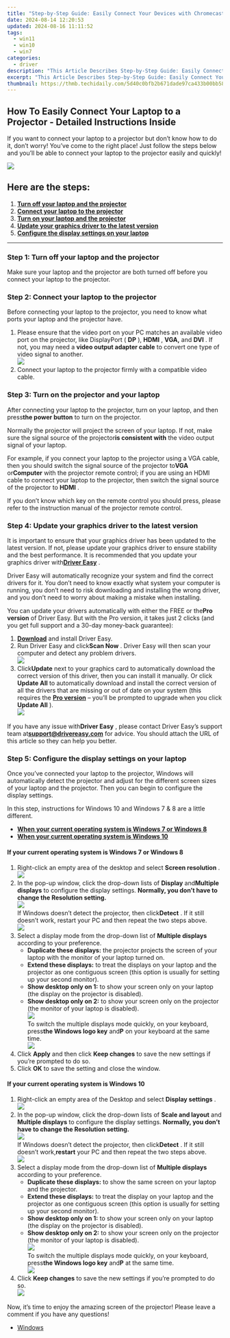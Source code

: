 ```yaml
---
title: "Step-by-Step Guide: Easily Connect Your Devices with Chromecast"
date: 2024-08-14 12:20:53
updated: 2024-08-16 11:11:52
tags:
  - win11
  - win10
  - win7
categories:
  - driver
description: "This Article Describes Step-by-Step Guide: Easily Connect Your Devices with Chromecast"
excerpt: "This Article Describes Step-by-Step Guide: Easily Connect Your Devices with Chromecast"
thumbnail: https://thmb.techidaily.com/5d40c0bfb2b671dade97ca433b00bb587bba5a39728d8b56cca1107a8d8599fe.jpg
---
```


## How To Easily Connect Your Laptop to a Projector - Detailed Instructions Inside

If you want to connect your laptop to a projector but don’t know how to do it, don’t worry! You’ve come to the right place! Just follow the steps below and you’ll be able to connect your laptop to the projector easily and quickly!

![](https://images.drivereasy.com/wp-content/uploads/2018/08/business-20031_1920-300x200.jpg)

## **Here are the steps:**

1. [**Turn off your laptop and the projector**](https://tools.techidaily.com/drivereasy/download/)
2. [**Connect your laptop to the projector**](https://tools.techidaily.com/drivereasy/download/)
3. [**Turn on your laptop and the projector**](https://tools.techidaily.com/drivereasy/download/)
4. [**Update your graphics driver to the latest version**](https://tools.techidaily.com/drivereasy/download/)
5. [**Configure the display settings on your laptop**](https://tools.techidaily.com/drivereasy/download/)

---

### **Step 1: Turn off your laptop and the projector**

 Make sure your laptop and the projector are both turned off before you connect your laptop to the projector.

### **Step 2: Connect your laptop to the projector**

 Before connecting your laptop to the projector, you need to know what ports your laptop and the projector have.

1. Please ensure that the video port on your PC matches an available video port on the projector, like DisplayPort ( **DP** ), **HDMI** , **VGA,** and **DVI**  . If not, you may need a **video output adapter cable** to convert one type of video signal to another.  
 ![](https://images.drivereasy.com/wp-content/uploads/2018/08/Snap2.jpg)
2. Connect your laptop to the projector firmly with a compatible video cable.

### **Step 3: Turn on the projector and your laptop**

 After connecting your laptop to the projector, turn on your laptop, and then press**the power button** to turn on the projector.

 Normally the projector will project the screen of your laptop. If not, make sure the signal source of the projector**is consistent with** the video output signal of your laptop.

 For example, if you connect your laptop to the projector using a VGA cable, then you should switch the signal source of the projector to**VGA**  or**Computer**  with the projector remote control; if you are using an HDMI cable to connect your laptop to the projector, then switch the signal source of the projector to **HDMI** .

 If you don’t know which key on the remote control you should press, please refer to the instruction manual of the projector remote control.

### **Step 4: Update your graphics driver to the latest version**

 It is important to ensure that your graphics driver has been updated to the latest version. If not, please update your graphics driver to ensure stability and the best performance. It is recommended that you update your graphics driver with[**Driver Easy**](https://tools.techidaily.com/drivereasy/download/) .

 Driver Easy will automatically recognize your system and find the correct drivers for it. You don’t need to know exactly what system your computer is running, you don’t need to risk downloading and installing the wrong driver, and you don’t need to worry about making a mistake when installing.

 You can update your drivers automatically with either the FREE or the**Pro version** of Driver Easy. But with the Pro version, it takes just 2 clicks (and you get full support and a 30-day money-back guarantee):

1. [**Download**](https://tools.techidaily.com/drivereasy/download/)  and install Driver Easy.
2. Run Driver Easy and click**Scan Now**  . Driver Easy will then scan your computer and detect any problem drivers.  
![](https://images.drivereasy.com/wp-content/uploads/2018/08/Snap8.png)
3. Click**Update**  next to your graphics card to automatically download the correct version of this driver, then you can install it manually. Or click **Update All**  to automatically download and install the correct version of all the drivers that are missing or out of date on your system (this requires the **[Pro version](https://tools.techidaily.com/drivereasy/download/)**  – you’ll be prompted to upgrade when you click **Update All**  ).  
![](https://images.drivereasy.com/wp-content/uploads/2018/08/Snap1-3.png)

 If you have any issue with**Driver Easy** , please contact Driver Easy’s support team at[**support@drivereasy.com**](https://tools.techidaily.com/drivereasy/download/) for advice. You should attach the URL of this article so they can help you better.

### **Step 5: Configure the display settings on your laptop**

 Once you’ve connected your laptop to the projector, Windows will automatically detect the projector and adjust for the different screen sizes of your laptop and the projector. Then you can begin to configure the display settings.

 In this step, instructions for Windows 10 and Windows 7 & 8 are a little different.

* [**When** **your current operating system is Windows 7 or Windows 8**](https://tools.techidaily.com/drivereasy/download/)
* [**When your current operating system is Windows 10**](https://tools.techidaily.com/drivereasy/download/)

#### If your current operating system is **Windows 7**   or **Windows 8**

1. Right-click an empty area of the desktop and select **Screen resolution**  .  
![](https://images.drivereasy.com/wp-content/uploads/2018/08/Snap4-1.png)
2. In the pop-up window, click the drop-down lists of **Display** and**Multiple displays**  to configure the display settings. **Normally, you don’t have to change the Resolution setting.**  
![](https://images.drivereasy.com/wp-content/uploads/2018/08/43-1.png)  
 If Windows doesn’t detect the projector, then click**Detect** . If it still doesn’t work, restart your PC and then repeat the two steps above.  
![](https://images.drivereasy.com/wp-content/uploads/2018/08/43.png)
3. Select a display mode from the drop-down list of **Multiple displays** according to your preference.  
   * **Duplicate these displays:** the projector projects the screen of your laptop with  the monitor of your laptop turned on.  
   * **Extend these displays:**  to treat the displays on your laptop and the projector as one contiguous screen (this option is usually for setting up your second monitor).  
   * **Show desktop only on 1:**  to show your screen only on your laptop (the display on the projector is disabled).  
   * **Show desktop only on 2:**  to show your screen only on the projector (the monitor of your laptop is disabled).  
   ![](https://images.drivereasy.com/wp-content/uploads/2018/08/3-1-1.png)  
    To switch the multiple displays mode quickly, on your keyboard, press**the Windows logo key** and**P** on your keyboard at the same time.  
   ![](https://images.drivereasy.com/wp-content/uploads/2018/08/Snap56.png)
4. Click **Apply**   and then click **Keep changes**   to save the new settings if you’re prompted to do so.
5. Click **OK**  to save the setting and close the window.

#### If your current operating system is **Windows 10**

1. Right-click an empty area of the Desktop and select **Display settings** .  
![](https://images.drivereasy.com/wp-content/uploads/2018/08/Snap8-1.png)
2. In the pop-up window, click the drop-down lists of **Scale and layout** and **Multiple displays**  to configure the display settings. **Normally, you don’t have to change the Resolution setting.**  
![](https://images.drivereasy.com/wp-content/uploads/2018/08/Snap47-1.png)  
 If Windows doesn’t detect the projector, then click**Detect** . If it still doesn’t work,**restart** your PC and then repeat the two steps above.  
![](https://images.drivereasy.com/wp-content/uploads/2018/08/Snap46.png)
3. Select a display mode from the drop-down list of **Multiple displays**  according to your preference.  
   * **Duplicate these displays:** to show the same screen on your laptop and the projector.  
   * **Extend these displays:** to treat the display on your laptop and the projector as one contiguous screen (this option is usually for setting up your second monitor).  
   * **Show desktop only on 1:**  to show your screen only on your laptop (the display on the projector is disabled).  
   * **Show desktop only on 2:**  to show your screen only on the projector (the monitor of your laptop is disabled).  
   ![](https://images.drivereasy.com/wp-content/uploads/2018/08/Snap47.png)  
    To switch the multiple displays mode quickly, on your keyboard, press**the Windows logo key** and**P** at the same time.  
   ![](https://images.drivereasy.com/wp-content/uploads/2018/08/Snap55.png)
4. Click **Keep changes**  to save the new settings if you’re prompted to do so.  
![](https://images.drivereasy.com/wp-content/uploads/2018/08/Snap48.png)

 Now, it’s time to enjoy the amazing screen of the projector! Please leave a comment if you have any questions!

* [Windows](https://tools.techidaily.com/drivereasy/download/)

<ins class="adsbygoogle"
     style="display:block"
     data-ad-format="autorelaxed"
     data-ad-client="ca-pub-7571918770474297"
     data-ad-slot="1223367746"></ins>



<ins class="adsbygoogle"
     style="display:block"
     data-ad-client="ca-pub-7571918770474297"
     data-ad-slot="8358498916"
     data-ad-format="auto"
     data-full-width-responsive="true"></ins>

